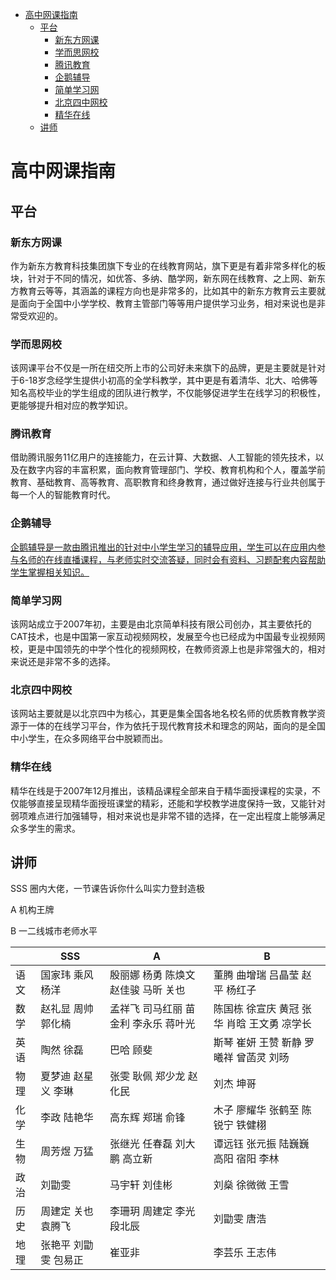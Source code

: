 - [高中网课指南](#head1)
  - [平台](#head2)
    - [新东方网课](#head3)
    - [学而思网校](#head4)
    - [腾讯教育](#head5)
    - [企鹅辅导](#head6)
    - [简单学习网](#head7)
    - [北京四中网校](#head8)
    - [精华在线](#head9)
  - [讲师](#head10)

# <span id="head1"> 高中网课指南</span>

## <span id="head2"> 平台</span>

### <span id="head3"> 新东方网课</span>

作为新东方教育科技集团旗下专业的在线教育网站，旗下更是有着非常多样化的板块，针对于不同的情况，如优答、多纳、酷学网，新东网在线教育、之上网、新东方教育云等等，其涵盖的课程方向也是非常多的，比如其中的新东方教育云主要就是面向于全国中小学学校、教育主管部门等等用户提供学习业务，相对来说也是非常受欢迎的。

### <span id="head4"> 学而思网校</span>

该网课平台不仅是一所在纽交所上市的公司好未来旗下的品牌，更是主要就是针对于6-18岁念经学生提供小初高的全学科教学，其中更是有着清华、北大、哈佛等知名高校毕业的学生组成的团队进行教学，不仅能够促进学生在线学习的积极性，更能够提升相对应的教学知识。

### <span id="head5"> 腾讯教育</span>

借助腾讯服务11亿用户的连接能力，在云计算、大数据、人工智能的领先技术，以及在数字内容的丰富积累，面向教育管理部门、学校、教育机构和个人，覆盖学前教育、基础教育、高等教育、高职教育和终身教育，通过做好连接与行业共创属于每一个人的智能教育时代。

### <span id="head6"> 企鹅辅导</span>

[企鹅辅导是一款由腾讯推出的针对中小学生学习的辅导应用，学生可以在应用内参与名师的在线直播课程，与老师实时交流答疑，同时会有资料、习题配套内容帮助学生掌握相关知识。](https://fudao.qq.com/recommend_activity.html?ctu=899&s=5)

### <span id="head7"> 简单学习网</span>

该网站成立于2007年初，主要是由北京简单科技有限公司创办，其主要依托的CAT技术，也是中国第一家互动视频网校，发展至今也已经成为中国最专业视频网校，更是中国领先的中学个性化的视频网校，在教师资源上也是非常强大的，相对来说还是非常不多的选择。

### <span id="head8"> 北京四中网校</span>

该网站主要就是以北京四中为核心，其更是集全国各地名校名师的优质教育教学资源于一体的在线学习平台，作为依托于现代教育技术和理念的网站，面向的是全国中小学生，在众多网络平台中脱颖而出。

### <span id="head9"> 精华在线</span>

精华在线是于2007年12月推出，该精品课程全部来自于精华面授课程的实录，不仅能够直接呈现精华面授班课堂的精彩，还能和学校教学进度保持一致，又能针对弱项难点进行加强辅导，相对来说也是非常不错的选择，在一定出程度上能够满足众多学生的需求。

## <span id="head10"> 讲师</span>

SSS 圈内大佬，一节课告诉你什么叫实力登封造极

A 机构王牌

B 一二线城市老师水平

|     | SSS  |A|B|
|  ----  | ----  | ----  | ----  |
| 语文  | 国家玮 乘风 杨洋 |殷丽娜 杨勇 陈焕文 赵佳骏 马昕 关也|董腾 曲增瑞 吕晶莹 赵平 杨红子|
| 数学  | 赵礼显 周帅 郭化楠|孟祥飞 司马红丽 苗金利 李永乐 蒋叶光|陈国栋 徐宣庆 黄冠 张华 肖晗 王文勇 凉学长|
|英语|陶然 徐磊|巴哈 顾斐|斯琴 崔妍 王赞 靳静 罗曦祥 曾菡灵 刘旸|
|物理|夏梦迪 赵星义 李琳|张雯 耿佩 郑少龙 赵化民|刘杰 坤哥|
|化学|李政 陆艳华|高东辉 郑瑞 俞锋|木子 廖耀华 张鹤至 陈锐宁 铁健栩|
|生物|周芳煜 万猛|张继光 任春磊 刘大鹏 高立新|谭远钰 张元振 陆巍巍 高阳 宿阳 李林|
|政治|刘勖雯 |马宇轩 刘佳彬|刘燊 徐微微 王雪|
|历史|周建定 关也 袁腾飞|李珊玥 周建定 李光 段北辰|刘勖雯 唐浩|
|地理|张艳平 刘勖雯 包易正|崔亚非|李芸乐 王志伟|
